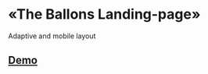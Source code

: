 # «The Ballons Landing-page»

Adaptive and mobile layout

## [Demo](https://nfdmitry.github.io/The-Ballons/)

